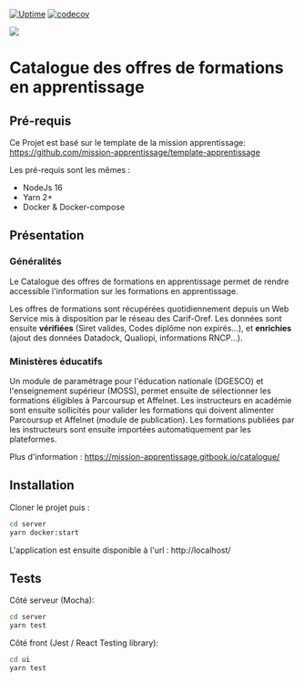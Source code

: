 [![Uptime](https://img.shields.io/endpoint?url=https%3A%2F%2Fraw.githubusercontent.com%2Fmission-apprentissage%2Fupptime%2Fmaster%2Fapi%2Fcatalogue%2Fuptime.json)](https://mission-apprentissage.github.io/upptime/history/catalogue)
[![codecov](https://codecov.io/gh/mission-apprentissage/catalogue-apprentissage/branch/master/graph/badge.svg?token=PNKREEQN2Z)](https://codecov.io/gh/mission-apprentissage/catalogue-apprentissage)

![](https://avatars1.githubusercontent.com/u/63645182?s=200&v=4)

# Catalogue des offres de formations en apprentissage

## Pré-requis

Ce Projet est basé sur le template de la mission apprentissage: https://github.com/mission-apprentissage/template-apprentissage

Les pré-requis sont les mêmes :

- NodeJs 16
- Yarn 2+
- Docker & Docker-compose

## Présentation

### Généralités

Le Catalogue des offres de formations en apprentissage permet de rendre accessible l'information sur les formations en apprentissage.

Les offres de formations sont récupérées quotidiennement depuis un Web Service mis à disposition par le réseau des Carif-Oref.
Les données sont ensuite **vérifiées** (Siret valides, Codes diplôme non expirés...), et **enrichies** (ajout des données Datadock, Qualiopi, informations RNCP...).

### Ministères éducatifs

Un module de paramétrage pour l'éducation nationale (DGESCO) et l'enseignement supérieur (MOSS), permet ensuite de sélectionner les formations éligibles à Parcoursup et Affelnet.
Les instructeurs en académie sont ensuite sollicités pour valider les formations qui doivent alimenter Parcoursup et Affelnet (module de publication).
Les formations publiées par les instructeurs sont ensuite importées automatiquement par les plateformes.

Plus d'information : https://mission-apprentissage.gitbook.io/catalogue/

## Installation

Cloner le projet puis :

```bash
cd server
yarn docker:start
```

L'application est ensuite disponible à l'url : http://localhost/

## Tests

Côté serveur (Mocha):

```bash
cd server
yarn test
```

Côté front (Jest / React Testing library):

```bash
cd ui
yarn test
```
